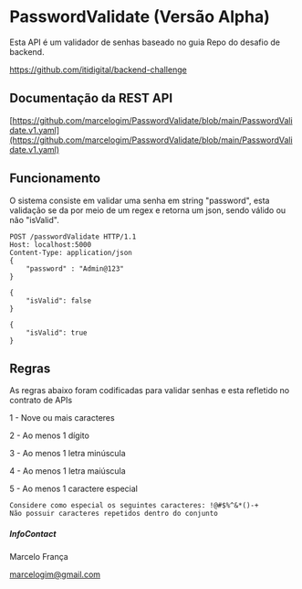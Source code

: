 # PasswordValidate (Versão Alpha)
Esta API é um validador de senhas baseado no guia Repo do desafio de backend.

https://github.com/itidigital/backend-challenge

## Documentação da REST API

[https://github.com/marcelogim/PasswordValidate/blob/main/PasswordValidate.v1.yaml](https://github.com/marcelogim/PasswordValidate/blob/main/PasswordValidate.v1.yaml)

## Funcionamento

O sistema consiste em validar uma senha em string "password", esta validação se da por meio de um regex e retorna um json, sendo válido ou não "isValid".

```
POST /passwordValidate HTTP/1.1
Host: localhost:5000
Content-Type: application/json
{
    "password" : "Admin@123"
}
```

```
{
    "isValid": false
}
```

```
{
    "isValid": true
}
```
## Regras

As regras abaixo foram codificadas para validar senhas e esta refletido no contrato de APIs

1 - Nove ou mais caracteres

2 - Ao menos 1 dígito

3 - Ao menos 1 letra minúscula

4 - Ao menos 1 letra maiúscula

5 - Ao menos 1 caractere especial

    Considere como especial os seguintes caracteres: !@#$%^&*()-+
    Não possuir caracteres repetidos dentro do conjunto

##### InfoContact
Marcelo França

marcelogim@gmail.com

